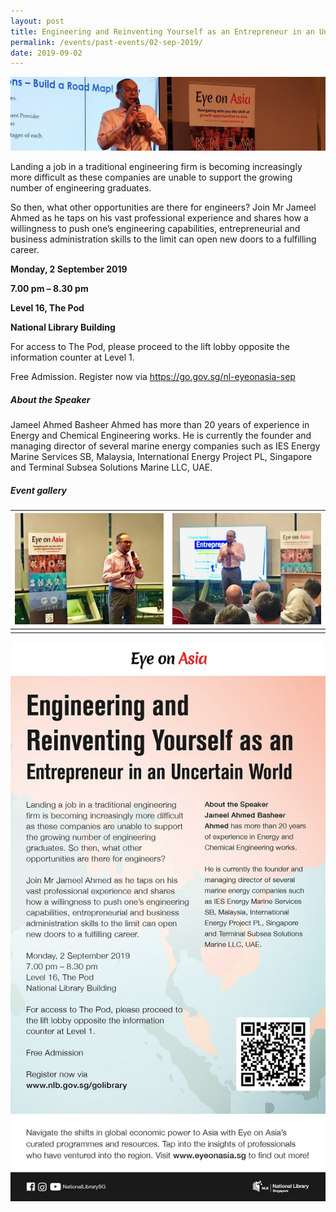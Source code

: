 ```yaml
---
layout: post
title: Engineering and Reinventing Yourself as an Entrepreneur in an Uncertain World
permalink: /events/past-events/02-sep-2019/
date: 2019-09-02
---
```


<img src="\images\past-events\02-Sep-2019\banner.jpg" alt="02-Sep-2019 banner" style="width:800px;" />

Landing a job in a traditional engineering firm is becoming increasingly more difficult as these companies are unable to support the growing number of engineering graduates.

So then, what other opportunities are there for engineers? Join Mr Jameel Ahmed as he taps on his vast professional experience and shares how a willingness to push one’s engineering capabilities, entrepreneurial and business administration skills to the limit can open new doors to a fulfilling career.

**Monday, 2 September 2019**

**7.00 pm – 8.30 pm**

**Level 16, The Pod**

**National Library Building**

For access to The Pod, please proceed to the lift lobby opposite the information counter at Level 1.

Free Admission. Register now via <https://go.gov.sg/nl-eyeonasia-sep>

 

##### **About the Speaker**

Jameel Ahmed Basheer Ahmed has more than 20 years of experience in Energy and Chemical Engineering works. He is currently the founder and managing director of several marine energy companies such as IES Energy Marine Services SB, Malaysia, International Energy Project PL, Singapore and Terminal Subsea Solutions Marine LLC, UAE.



##### **Event gallery**

| <a href="\images\past-events\02-Sep-2019\image-1.jpg"><img src="\images\past-events\02-Sep-2019\image-1.jpg" style="width:350px;" /></a> | <a href="\images\past-events\02-Sep-2019\image-2.jpg"><img src="\images\past-events\02-Sep-2019\image-2.jpg" style="width:350px;" /></a> |
| ------------------------------------------------------------ | ------------------------------------------------------------ |
|                                                              |                                                              |

<img src="\images\past-events\02-Sep-2019\edm.jpg" style="width:650px;" />


